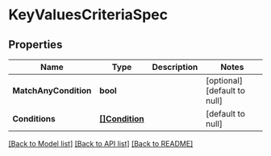 # KeyValuesCriteriaSpec

## Properties
Name | Type | Description | Notes
------------ | ------------- | ------------- | -------------
**MatchAnyCondition** | **bool** |  | [optional] [default to null]
**Conditions** | [**[]Condition**](Condition.md) |  | [default to null]

[[Back to Model list]](../README.md#documentation-for-models) [[Back to API list]](../README.md#documentation-for-api-endpoints) [[Back to README]](../README.md)

